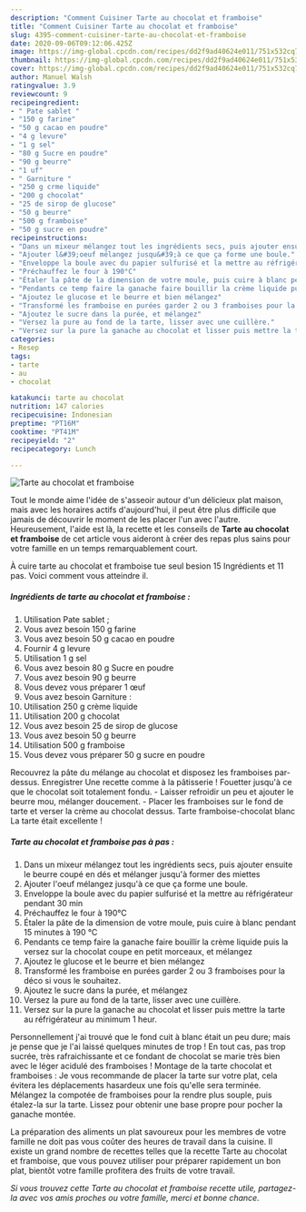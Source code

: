 ```yaml
---
description: "Comment Cuisiner Tarte au chocolat et framboise"
title: "Comment Cuisiner Tarte au chocolat et framboise"
slug: 4395-comment-cuisiner-tarte-au-chocolat-et-framboise
date: 2020-09-06T09:12:06.425Z
image: https://img-global.cpcdn.com/recipes/dd2f9ad40624e011/751x532cq70/tarte-au-chocolat-et-framboise-photo-principale-de-la-recette.jpg
thumbnail: https://img-global.cpcdn.com/recipes/dd2f9ad40624e011/751x532cq70/tarte-au-chocolat-et-framboise-photo-principale-de-la-recette.jpg
cover: https://img-global.cpcdn.com/recipes/dd2f9ad40624e011/751x532cq70/tarte-au-chocolat-et-framboise-photo-principale-de-la-recette.jpg
author: Manuel Walsh
ratingvalue: 3.9
reviewcount: 9
recipeingredient:
- " Pate sablet "
- "150 g farine"
- "50 g cacao en poudre"
- "4 g levure"
- "1 g sel"
- "80 g Sucre en poudre"
- "90 g beurre"
- "1 uf"
- " Garniture "
- "250 g crme liquide"
- "200 g chocolat"
- "25 de sirop de glucose"
- "50 g beurre"
- "500 g framboise"
- "50 g sucre en poudre"
recipeinstructions:
- "Dans un mixeur mélangez tout les ingrédients secs, puis ajouter ensuite le beurre coupé en dés et mélanger jusqu&#39;à former des miettes"
- "Ajouter l&#39;oeuf mélangez jusqu&#39;à ce que ça forme une boule."
- "Enveloppe la boule avec du papier sulfurisé et la mettre au réfrigérateur pendant 30 min"
- "Préchauffez le four à 190°C"
- "Étaler la pâte de la dimension de votre moule, puis cuire à blanc pendant 15 minutes à 190 °C"
- "Pendants ce temp faire la ganache faire bouillir la crème liquide puis la versez sur la chocolat coupe en petit morceaux, et mélangez"
- "Ajoutez le glucose et le beurre et bien mélangez"
- "Transformé les framboise en purées garder 2 ou 3 framboises pour la déco si vous le souhaitez."
- "Ajoutez le sucre dans la purée, et mélangez"
- "Versez la pure au fond de la tarte, lisser avec une cuillère."
- "Versez sur la pure la ganache au chocolat et lisser puis mettre la tarte au réfrigérateur au minimum 1 heur."
categories:
- Resep
tags:
- tarte
- au
- chocolat

katakunci: tarte au chocolat 
nutrition: 147 calories
recipecuisine: Indonesian
preptime: "PT16M"
cooktime: "PT41M"
recipeyield: "2"
recipecategory: Lunch

---
```



![Tarte au chocolat et framboise](https://img-global.cpcdn.com/recipes/dd2f9ad40624e011/751x532cq70/tarte-au-chocolat-et-framboise-photo-principale-de-la-recette.jpg)

Tout le monde aime l'idée de s'asseoir autour d'un délicieux plat maison, mais avec les horaires actifs d'aujourd'hui, il peut être plus difficile que jamais de découvrir le moment de les placer l'un avec l'autre. Heureusement, l'aide est là, la recette et les conseils de <strong> Tarte au chocolat et framboise </strong> de cet article vous aideront à créer des repas plus sains pour votre famille en un temps remarquablement court.

<!--inarticleads1-->

À cuire tarte au chocolat et framboise tue seul besion 15 Ingrédients et 11 pas. Voici comment vous atteindre il.

##### Ingrédients de tarte au chocolat et framboise :

1. Utilisation  Pate sablet ;
1. Vous avez besoin 150 g farine
1. Vous avez besoin 50 g cacao en poudre
1. Fournir 4 g levure
1. Utilisation 1 g sel
1. Vous avez besoin 80 g Sucre en poudre
1. Vous avez besoin 90 g beurre
1. Vous devez vous préparer 1 œuf
1. Vous avez besoin  Garniture :
1. Utilisation 250 g crème liquide
1. Utilisation 200 g chocolat
1. Vous avez besoin 25 de sirop de glucose
1. Vous avez besoin 50 g beurre
1. Utilisation 500 g framboise
1. Vous devez vous préparer 50 g sucre en poudre


Recouvrez la pâte du mélange au chocolat et disposez les framboises par-dessus. Enregistrer Une recette comme à la pâtisserie ! Fouetter jusqu&#39;à ce que le chocolat soit totalement fondu. - Laisser refroidir un peu et ajouter le beurre mou, mélanger doucement. - Placer les framboises sur le fond de tarte et verser la crème au chocolat dessus. Tarte framboise-chocolat blanc La tarte était excellente ! 

<!--inarticleads2-->

##### Tarte au chocolat et framboise pas à pas :

1. Dans un mixeur mélangez tout les ingrédients secs, puis ajouter ensuite le beurre coupé en dés et mélanger jusqu&#39;à former des miettes
1. Ajouter l&#39;oeuf mélangez jusqu&#39;à ce que ça forme une boule.
1. Enveloppe la boule avec du papier sulfurisé et la mettre au réfrigérateur pendant 30 min
1. Préchauffez le four à 190°C
1. Étaler la pâte de la dimension de votre moule, puis cuire à blanc pendant 15 minutes à 190 °C
1. Pendants ce temp faire la ganache faire bouillir la crème liquide puis la versez sur la chocolat coupe en petit morceaux, et mélangez
1. Ajoutez le glucose et le beurre et bien mélangez
1. Transformé les framboise en purées garder 2 ou 3 framboises pour la déco si vous le souhaitez.
1. Ajoutez le sucre dans la purée, et mélangez
1. Versez la pure au fond de la tarte, lisser avec une cuillère.
1. Versez sur la pure la ganache au chocolat et lisser puis mettre la tarte au réfrigérateur au minimum 1 heur.


Personnellement j&#39;ai trouvé que le fond cuit à blanc était un peu dure; mais je pense que je l&#39;ai laissé quelques minutes de trop ! En tout cas, pas trop sucrée, très rafraichissante et ce fondant de chocolat se marie très bien avec le léger acidulé des framboises ! Montage de la tarte chocolat et framboises : Je vous recommande de placer la tarte sur votre plat, cela évitera les déplacements hasardeux une fois qu&#39;elle sera terminée. Mélangez la compotée de framboises pour la rendre plus souple, puis étalez-la sur la tarte. Lissez pour obtenir une base propre pour pocher la ganache montée. 

<!--inarticleads1-->

<p>
La préparation des aliments un plat savoureux pour les membres de votre famille ne doit pas vous coûter des heures de travail dans la cuisine. Il existe un grand nombre de recettes telles que la recette Tarte au chocolat et framboise, que vous pouvez utiliser pour préparer rapidement un bon plat, bientôt votre famille profitera des fruits de votre travail.
</p>

<p>
<i>Si vous trouvez cette Tarte au chocolat et framboise recette utile, partagez-la avec vos amis proches ou votre famille, merci et bonne chance.</i>
</p>
